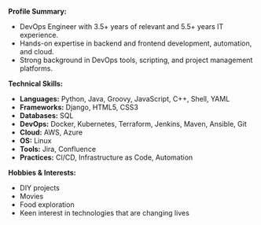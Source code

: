 **Profile Summary:**
- DevOps Engineer with 3.5+ years of relevant and 5.5+ years IT experience.
- Hands-on expertise in backend and frontend development, automation, and cloud.
- Strong background in DevOps tools, scripting, and project management platforms.

**Technical Skills:**
- **Languages:** Python, Java, Groovy, JavaScript, C++, Shell, YAML
- **Frameworks:** Django, HTML5, CSS3
- **Databases:** SQL
- **DevOps:** Docker, Kubernetes, Terraform, Jenkins, Maven, Ansible, Git
- **Cloud:** AWS, Azure
- **OS:** Linux
- **Tools:** Jira, Confluence
- **Practices:** CI/CD, Infrastructure as Code, Automation

**Hobbies & Interests:**
- DIY projects
- Movies
- Food exploration
- Keen interest in technologies that are changing lives
